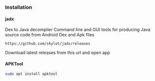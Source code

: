 ### Installation

#### jadx

Dex to Java decompiler
Command line and GUI tools for producing Java source code from Android Dex and Apk files

```http
https://github.com/skylot/jadx/releases
```

Download latest releases from this url and open app

#### APKTool

```bash
sudo apt install apktool
```
